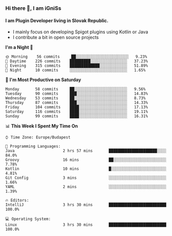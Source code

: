 ### Hi there 👋, I am iGniSs

#### I am Plugin Developer living in Slovak Republic.
- I mainly focus on developing Spigot plugins using Kotlin or Java
- I contribute a bit in open source projects

<!--START_SECTION:waka-->
**I'm a Night 🦉** 

```text
🌞 Morning    56 commits     ██░░░░░░░░░░░░░░░░░░░░░░░   9.23% 
🌆 Daytime    226 commits    █████████░░░░░░░░░░░░░░░░   37.23% 
🌃 Evening    315 commits    █████████████░░░░░░░░░░░░   51.89% 
🌙 Night      10 commits     ░░░░░░░░░░░░░░░░░░░░░░░░░   1.65%

```
📅 **I'm Most Productive on Saturday** 

```text
Monday       58 commits     ██░░░░░░░░░░░░░░░░░░░░░░░   9.56% 
Tuesday      90 commits     ███░░░░░░░░░░░░░░░░░░░░░░   14.83% 
Wednesday    53 commits     ██░░░░░░░░░░░░░░░░░░░░░░░   8.73% 
Thursday     87 commits     ███░░░░░░░░░░░░░░░░░░░░░░   14.33% 
Friday       104 commits    ████░░░░░░░░░░░░░░░░░░░░░   17.13% 
Saturday     116 commits    ████░░░░░░░░░░░░░░░░░░░░░   19.11% 
Sunday       99 commits     ████░░░░░░░░░░░░░░░░░░░░░   16.31%

```


📊 **This Week I Spent My Time On** 

```text
⌚︎ Time Zone: Europe/Budapest

💬 Programming Languages: 
Java                     2 hrs 57 mins       █████████████████████░░░░   84.0% 
Groovy                   16 mins             ██░░░░░░░░░░░░░░░░░░░░░░░   7.78% 
Kotlin                   10 mins             █░░░░░░░░░░░░░░░░░░░░░░░░   4.81% 
Git Config               3 mins              ░░░░░░░░░░░░░░░░░░░░░░░░░   1.66% 
YAML                     2 mins              ░░░░░░░░░░░░░░░░░░░░░░░░░   1.39%

🔥 Editors: 
IntelliJ                 3 hrs 30 mins       █████████████████████████   100.0%

💻 Operating System: 
Linux                    3 hrs 30 mins       █████████████████████████   100.0%

```


<!--END_SECTION:waka-->